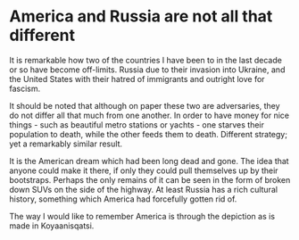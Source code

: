 America and Russia are not all that different
==============================

It is remarkable how two of the countries I have been to in the last decade or so have become off-limits. Russia due to their invasion into Ukraine, and the United States with their hatred of immigrants and outright love for fascism.

It should be noted that although on paper these two are adversaries, they do not differ all that much from one another. In order to have money for nice things - such as beautiful metro stations or yachts - one starves their population to death, while the other feeds them to death. Different strategy; yet a remarkably similar result.

It is the American dream which had been long dead and gone. The idea that anyone could make it there, if only they could pull themselves up by their bootstraps. Perhaps the only remains of it can be seen in the form of broken down SUVs on the side of the highway. At least Russia has a rich cultural history, something which America had forcefully gotten rid of.

The way I would like to remember America is through the depiction as is made in Koyaanisqatsi. 